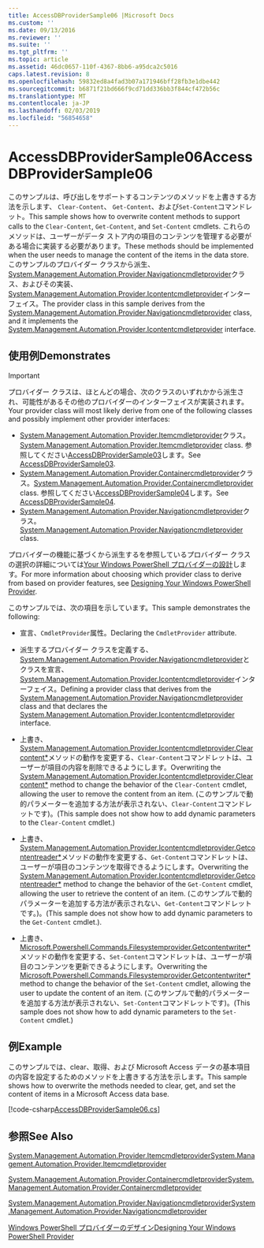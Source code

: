 ```yaml
---
title: AccessDBProviderSample06 |Microsoft Docs
ms.custom: ''
ms.date: 09/13/2016
ms.reviewer: ''
ms.suite: ''
ms.tgt_pltfrm: ''
ms.topic: article
ms.assetid: 46dc0657-110f-4367-8bb6-a95dca2c5016
caps.latest.revision: 8
ms.openlocfilehash: 59832ed8a4fad3b07a171946bff28fb3e1dbe442
ms.sourcegitcommit: b6871f21bd666f9cd71dd336bb3f844cf472b56c
ms.translationtype: MT
ms.contentlocale: ja-JP
ms.lasthandoff: 02/03/2019
ms.locfileid: "56854658"
---
```

# <a name="accessdbprovidersample06"></a><span data-ttu-id="997e1-102">AccessDBProviderSample06</span><span class="sxs-lookup"><span data-stu-id="997e1-102">AccessDBProviderSample06</span></span>

<span data-ttu-id="997e1-103">このサンプルは、呼び出しをサポートするコンテンツのメソッドを上書きする方法を示します、 `Clear-Content`、 `Get-Content`、および`Set-Content`コマンドレット。</span><span class="sxs-lookup"><span data-stu-id="997e1-103">This sample shows how to overwrite content methods to support calls to the `Clear-Content`, `Get-Content`, and `Set-Content` cmdlets.</span></span> <span data-ttu-id="997e1-104">これらのメソッドは、ユーザーがデータ ストア内の項目のコンテンツを管理する必要がある場合に実装する必要があります。</span><span class="sxs-lookup"><span data-stu-id="997e1-104">These methods should be implemented when the user needs to manage the content of the items in the data store.</span></span> <span data-ttu-id="997e1-105">このサンプルのプロバイダー クラスから派生、 [System.Management.Automation.Provider.Navigationcmdletprovider](/dotnet/api/System.Management.Automation.Provider.NavigationCmdletProvider)クラス、およびその実装、 [System.Management.Automation.Provider.Icontentcmdletprovider](/dotnet/api/System.Management.Automation.Provider.IContentCmdletProvider)インターフェイス。</span><span class="sxs-lookup"><span data-stu-id="997e1-105">The provider class in this sample derives from the [System.Management.Automation.Provider.Navigationcmdletprovider](/dotnet/api/System.Management.Automation.Provider.NavigationCmdletProvider) class, and it implements the [System.Management.Automation.Provider.Icontentcmdletprovider](/dotnet/api/System.Management.Automation.Provider.IContentCmdletProvider) interface.</span></span>

## <a name="demonstrates"></a><span data-ttu-id="997e1-106">使用例</span><span class="sxs-lookup"><span data-stu-id="997e1-106">Demonstrates</span></span>

> [!IMPORTANT]
> <span data-ttu-id="997e1-107">プロバイダー クラスは、ほとんどの場合、次のクラスのいずれかから派生され、可能性があるその他のプロバイダーのインターフェイスが実装されます。</span><span class="sxs-lookup"><span data-stu-id="997e1-107">Your provider class will most likely derive from one of the following classes and possibly implement other provider interfaces:</span></span>
>
> -   <span data-ttu-id="997e1-108">[System.Management.Automation.Provider.Itemcmdletprovider](/dotnet/api/System.Management.Automation.Provider.ItemCmdletProvider)クラス。</span><span class="sxs-lookup"><span data-stu-id="997e1-108">[System.Management.Automation.Provider.Itemcmdletprovider](/dotnet/api/System.Management.Automation.Provider.ItemCmdletProvider) class.</span></span> <span data-ttu-id="997e1-109">参照してください[AccessDBProviderSample03](./accessdbprovidersample03.md)します。</span><span class="sxs-lookup"><span data-stu-id="997e1-109">See [AccessDBProviderSample03](./accessdbprovidersample03.md).</span></span>
> -   <span data-ttu-id="997e1-110">[System.Management.Automation.Provider.Containercmdletprovider](/dotnet/api/System.Management.Automation.Provider.ContainerCmdletProvider)クラス。</span><span class="sxs-lookup"><span data-stu-id="997e1-110">[System.Management.Automation.Provider.Containercmdletprovider](/dotnet/api/System.Management.Automation.Provider.ContainerCmdletProvider) class.</span></span> <span data-ttu-id="997e1-111">参照してください[AccessDBProviderSample04](./accessdbprovidersample04.md)します。</span><span class="sxs-lookup"><span data-stu-id="997e1-111">See [AccessDBProviderSample04](./accessdbprovidersample04.md).</span></span>
> -   <span data-ttu-id="997e1-112">[System.Management.Automation.Provider.Navigationcmdletprovider](/dotnet/api/System.Management.Automation.Provider.NavigationCmdletProvider)クラス。</span><span class="sxs-lookup"><span data-stu-id="997e1-112">[System.Management.Automation.Provider.Navigationcmdletprovider](/dotnet/api/System.Management.Automation.Provider.NavigationCmdletProvider) class.</span></span>
>
> <span data-ttu-id="997e1-113">プロバイダーの機能に基づくから派生するを参照しているプロバイダー クラスの選択の詳細については[Your Windows PowerShell プロバイダーの設計](./provider-types.md)します。</span><span class="sxs-lookup"><span data-stu-id="997e1-113">For more information about choosing which provider class to derive from based on provider features, see [Designing Your Windows PowerShell Provider](./provider-types.md).</span></span>

<span data-ttu-id="997e1-114">このサンプルでは、次の項目を示しています。</span><span class="sxs-lookup"><span data-stu-id="997e1-114">This sample demonstrates the following:</span></span>

- <span data-ttu-id="997e1-115">宣言、`CmdletProvider`属性。</span><span class="sxs-lookup"><span data-stu-id="997e1-115">Declaring the `CmdletProvider` attribute.</span></span>

- <span data-ttu-id="997e1-116">派生するプロバイダー クラスを定義する、 [System.Management.Automation.Provider.Navigationcmdletprovider](/dotnet/api/System.Management.Automation.Provider.NavigationCmdletProvider)とクラスを宣言、 [System.Management.Automation.Provider.Icontentcmdletprovider](/dotnet/api/System.Management.Automation.Provider.IContentCmdletProvider)インターフェイス。</span><span class="sxs-lookup"><span data-stu-id="997e1-116">Defining a provider class that derives from the [System.Management.Automation.Provider.Navigationcmdletprovider](/dotnet/api/System.Management.Automation.Provider.NavigationCmdletProvider) class and that declares the [System.Management.Automation.Provider.Icontentcmdletprovider](/dotnet/api/System.Management.Automation.Provider.IContentCmdletProvider) interface.</span></span>

- <span data-ttu-id="997e1-117">上書き、 [System.Management.Automation.Provider.Icontentcmdletprovider.Clearcontent\*](/dotnet/api/System.Management.Automation.Provider.IContentCmdletProvider.ClearContent)メソッドの動作を変更する、`Clear-Content`コマンドレットは、ユーザーが項目の内容を削除できるようにします。</span><span class="sxs-lookup"><span data-stu-id="997e1-117">Overwriting the [System.Management.Automation.Provider.Icontentcmdletprovider.Clearcontent\*](/dotnet/api/System.Management.Automation.Provider.IContentCmdletProvider.ClearContent) method to change the behavior of the `Clear-Content` cmdlet, allowing the user to remove the content from an item.</span></span> <span data-ttu-id="997e1-118">(このサンプルで動的パラメーターを追加する方法が表示されない、`Clear-Content`コマンドレットです)。</span><span class="sxs-lookup"><span data-stu-id="997e1-118">(This sample does not show how to add dynamic parameters to the `Clear-Content` cmdlet.)</span></span>

- <span data-ttu-id="997e1-119">上書き、 [System.Management.Automation.Provider.Icontentcmdletprovider.Getcontentreader\*](/dotnet/api/System.Management.Automation.Provider.IContentCmdletProvider.GetContentReader)メソッドの動作を変更する、`Get-Content`コマンドレットは、ユーザーが項目のコンテンツを取得できるようにします。</span><span class="sxs-lookup"><span data-stu-id="997e1-119">Overwriting the [System.Management.Automation.Provider.Icontentcmdletprovider.Getcontentreader\*](/dotnet/api/System.Management.Automation.Provider.IContentCmdletProvider.GetContentReader) method to change the behavior of the `Get-Content` cmdlet, allowing the user to retrieve the content of an item.</span></span> <span data-ttu-id="997e1-120">(このサンプルで動的パラメーターを追加する方法が表示されない、`Get-Content`コマンドレットです。)。</span><span class="sxs-lookup"><span data-stu-id="997e1-120">(This sample does not show how to add dynamic parameters to the `Get-Content` cmdlet.).</span></span>

- <span data-ttu-id="997e1-121">上書き、 [Microsoft.Powershell.Commands.Filesystemprovider.Getcontentwriter\*](/dotnet/api/Microsoft.PowerShell.Commands.FileSystemProvider.GetContentWriter)メソッドの動作を変更する、`Set-Content`コマンドレットは、ユーザーが項目のコンテンツを更新できるようにします。</span><span class="sxs-lookup"><span data-stu-id="997e1-121">Overwriting the [Microsoft.Powershell.Commands.Filesystemprovider.Getcontentwriter\*](/dotnet/api/Microsoft.PowerShell.Commands.FileSystemProvider.GetContentWriter) method to change the behavior of the `Set-Content` cmdlet, allowing the user to update the content of an item.</span></span> <span data-ttu-id="997e1-122">(このサンプルで動的パラメーターを追加する方法が表示されない、`Set-Content`コマンドレットです)。</span><span class="sxs-lookup"><span data-stu-id="997e1-122">(This sample does not show how to add dynamic parameters to the `Set-Content` cmdlet.)</span></span>

## <a name="example"></a><span data-ttu-id="997e1-123">例</span><span class="sxs-lookup"><span data-stu-id="997e1-123">Example</span></span>

<span data-ttu-id="997e1-124">このサンプルでは、clear、取得、および Microsoft Access データの基本項目の内容を設定するためのメソッドを上書きする方法を示します。</span><span class="sxs-lookup"><span data-stu-id="997e1-124">This sample shows how to overwrite the methods needed to clear, get, and set the content of items in a Microsoft Access data base.</span></span>

[!code-csharp[AccessDBProviderSample06.cs](../../powershell-sdk-samples/SDK-2.0/csharp/AccessDBProviderSample06/AccessDBProviderSample06.cs#L11-L2399 "AccessDBProviderSample06.cs")]

## <a name="see-also"></a><span data-ttu-id="997e1-125">参照</span><span class="sxs-lookup"><span data-stu-id="997e1-125">See Also</span></span>

[<span data-ttu-id="997e1-126">System.Management.Automation.Provider.Itemcmdletprovider</span><span class="sxs-lookup"><span data-stu-id="997e1-126">System.Management.Automation.Provider.Itemcmdletprovider</span></span>](/dotnet/api/System.Management.Automation.Provider.ItemCmdletProvider)

[<span data-ttu-id="997e1-127">System.Management.Automation.Provider.Containercmdletprovider</span><span class="sxs-lookup"><span data-stu-id="997e1-127">System.Management.Automation.Provider.Containercmdletprovider</span></span>](/dotnet/api/System.Management.Automation.Provider.ContainerCmdletProvider)

[<span data-ttu-id="997e1-128">System.Management.Automation.Provider.Navigationcmdletprovider</span><span class="sxs-lookup"><span data-stu-id="997e1-128">System.Management.Automation.Provider.Navigationcmdletprovider</span></span>](/dotnet/api/System.Management.Automation.Provider.NavigationCmdletProvider)

[<span data-ttu-id="997e1-129">Windows PowerShell プロバイダーのデザイン</span><span class="sxs-lookup"><span data-stu-id="997e1-129">Designing Your Windows PowerShell Provider</span></span>](./provider-types.md)